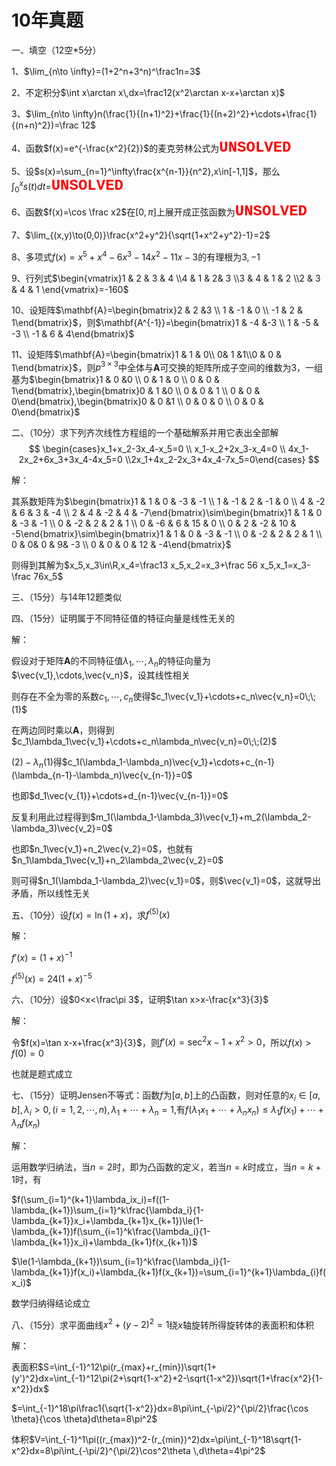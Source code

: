 # 10年真题

一、填空（12空*5分）

1、$\lim_{n\to \infty}=(1+2^n+3^n)^\frac1n=3$

2、不定积分$\int x\arctan x\,dx=\frac12(x^2\arctan x-x+\arctan x)$

3、$\lim_{n\to \infty}n(\frac{1}{(n+1)^2}+\frac{1}{(n+2)^2}+\cdots+\frac{1}{(n+n)^2})=\frac 12$

4、函数$f(x)=e^{-\frac{x^2}{2}}$的麦克劳林公式为<span style="color: red; font-family: 'Courier New', monospace;font-size:24px ;font-weight:bold">UNSOLVED</span>

5、设$s(x)=\sum_{n=1}^\infty\frac{x^{n-1}}{n^2},x\in[-1,1]$，那么$\int_0^xs(t)dt=$<span style="color: red; font-family: 'Courier New', monospace;font-size:24px ;font-weight:bold">UNSOLVED</span>

6、函数$f(x)=\cos \frac x2$在$[0,\pi]$上展开成正弦函数为<span style="color: red; font-family: 'Courier New', monospace;font-size:24px ;font-weight:bold">UNSOLVED</span>

7、$\lim_{(x,y)\to(0,0)}\frac{x^2+y^2}{\sqrt{1+x^2+y^2}-1}=2$

8、多项式$f(x)=x^5+x^4-6x^3-14x^2-11x-3$的有理根为$3,-1$

9、行列式$\begin{vmatrix}1 & 2 & 3 & 4 \\4 & 1 & 2& 3 \\3 & 4 & 1 & 2 \\2 & 3 & 4 & 1 \end{vmatrix}=-160$

10、设矩阵$\mathbf{A}=\begin{bmatrix}2 & 2 &3 \\ 1 & -1 & 0 \\ -1 & 2  & 1\end{bmatrix}$，则$\mathbf{A^{-1}}=\begin{bmatrix}1 & -4 &-3 \\ 1 & -5 & -3 \\ -1 & 6  & 4\end{bmatrix}$

11、设矩阵$\mathbf{A}=\begin{bmatrix}1 & 1 & 0\\ 0& 1  &1\\0 & 0 & 1\end{bmatrix}$，则$p^{3\times 3}$中全体与$\mathbf{A}$可交换的矩阵所成子空间的维数为$3$，一组基为$\begin{bmatrix}1 & 0 &0 \\ 0 & 1 & 0 \\ 0 & 0  & 1\end{bmatrix},\begin{bmatrix}0 & 1 &0 \\ 0 & 0 & 1 \\ 0 & 0  & 0\end{bmatrix},\begin{bmatrix}0 & 0 &1 \\ 0 & 0 & 0 \\ 0 & 0  & 0\end{bmatrix}$



二、（10分）求下列齐次线性方程组的一个基础解系并用它表出全部解
$$
\begin{cases}x_1+x_2-3x_4-x_5=0 \\ x_1-x_2+2x_3-x_4=0 \\ 4x_1-2x_2+6x_3+3x_4-4x_5=0 \\2x_1+4x_2-2x_3+4x_4-7x_5=0\end{cases}
$$


解：

其系数矩阵为$\begin{bmatrix}1 & 1 & 0 & -3 & -1 \\ 1 & -1 & 2 & -1 & 0 \\ 4 & -2 & 6 & 3 & -4 \\ 2 & 4 & -2 & 4 & -7\end{bmatrix}\sim\begin{bmatrix}1 & 1 & 0 & -3 & -1 \\ 0 & -2 & 2 & 2 & 1 \\ 0 & -6 & 6 & 15 & 0 \\ 0 & 2 & -2 & 10 & -5\end{bmatrix}\sim\begin{bmatrix}1 & 1 & 0 & -3 & -1 \\ 0 & -2 & 2 & 2 & 1 \\ 0 & 0& 0 & 9& -3 \\ 0 & 0 & 0 & 12 & -4\end{bmatrix}$

则得到其解为$x_5,x_3\in\R,x_4=\frac13 x_5,x_2=x_3+\frac 56 x_5,x_1=x_3-\frac 76x_5$



三、（15分）与14年12题类似



四、（15分）证明属于不同特征值的特征向量是线性无关的

解：

假设对于矩阵$\mathbf{A}$的不同特征值$\lambda_1,\cdots,\lambda_n$的特征向量为$\vec{v_1},\cdots,\vec{v_n}$，设其线性相关

则存在不全为零的系数$c_1,\cdots,c_n$使得$c_1\vec{v_1}+\cdots+c_n\vec{v_n}=0\;\;(1)$

在两边同时乘以$\mathbf{A}$，则得到$c_1\lambda_1\vec{v_1}+\cdots+c_n\lambda_n\vec{v_n}=0\;\;(2)$

$(2)-\lambda_n(1)$得$c_1(\lambda_1-\lambda_n)\vec{v_1}+\cdots+c_{n-1}(\lambda_{n-1}-\lambda_n)\vec{v_{n-1}}=0$

也即$d_1\vec{v_{1}}+\cdots+d_{n-1}\vec{v_{n-1}}=0$

反复利用此过程得到$m_1(\lambda_1-\lambda_3)\vec{v_1}+m_2(\lambda_2-\lambda_3)\vec{v_2}=0$

也即$n_1\vec{v_1}+n_2\vec{v_2}=0$，也就有$n_1\lambda_1\vec{v_1}+n_2\lambda_2\vec{v_2}=0$

则可得$n_1(\lambda_1-\lambda_2)\vec{v_1}=0$，则$\vec{v_1}=0$，这就导出矛盾，所以线性无关



五、（10分）设$f(x)=\ln(1+x)$，求$f^{(5)}(x)$

解：

$f'(x)=(1+x)^{-1}$

$f^{(5)}(x)=24(1+x)^{-5}$



六、（10分）设$0<x<\frac\pi 3$，证明$\tan x>x-\frac{x^3}{3}$

解：

令$f(x)=\tan x-x+\frac{x^3}{3}$，则$f'(x)=\sec^2x-1+x^2>0$，所以$f(x)>f(0)=0$

也就是题式成立



七、（15分）证明Jensen不等式：函数$f$为$[a,b]$上的凸函数，则对任意的$x_i\in[a,b],\lambda_i>0,(i=1,2,\cdots,n),\lambda_1+\cdots+\lambda_n=1$,有$f(\lambda_1x_1+\cdots+\lambda_nx_n)\le\lambda_1f(x_1)+\cdots+\lambda_nf(x_n)$

解：

运用数学归纳法，当$n=2$时，即为凸函数的定义，若当$n=k$时成立，当$n=k+1$时，有

$f(\sum_{i=1}^{k+1}\lambda_ix_i)=f((1-\lambda_{k+1})\sum_{i=1}^k\frac{\lambda_i}{1-\lambda_{k+1}}x_i+\lambda_{k+1}x_{k+1})\le(1-\lambda_{k+1})f(\sum_{i=1}^k\frac{\lambda_i}{1-\lambda_{k+1}}x_i)+\lambda_{k+1}f(x_{k+1})$

$\le(1-\lambda_{k+1})\sum_{i=1}^k\frac{\lambda_i}{1-\lambda_{k+1}}f(x_i)+\lambda_{k+1}f(x_{k+1})=\sum_{i=1}^{k+1}\lambda_{i}f(x_i)$

数学归纳得结论成立



八、（15分）求平面曲线$x^2+(y-2)^2=1$绕$x$轴旋转所得旋转体的表面积和体积

解：

表面积$S=\int_{-1}^12\pi(r_{max}+r_{min})\sqrt{1+(y')^2}dx=\int_{-1}^12\pi(2+\sqrt{1-x^2}+2-\sqrt{1-x^2})\sqrt{1+\frac{x^2}{1-x^2}}dx$

$=\int_{-1}^18\pi\frac1{\sqrt{1-x^2}}dx=8\pi\int_{-\pi/2}^{\pi/2}\frac{\cos \theta}{\cos \theta}d\theta=8\pi^2$

体积$V=\int_{-1}^1\pi((r_{max})^2-(r_{min})^2)dx=\pi\int_{-1}^18\sqrt{1-x^2}dx=8\pi\int_{-\pi/2}^{\pi/2}\cos^2\theta \,d\theta=4\pi^2$

